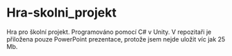 # Hra-skolni_projekt


Hra pro školní projekt. Programováno pomocí C# v Unity. V repozitaři je přiložena pouze PowerPoint prezentace, protože jsem nejde uložit víc jak 25 Mb.
